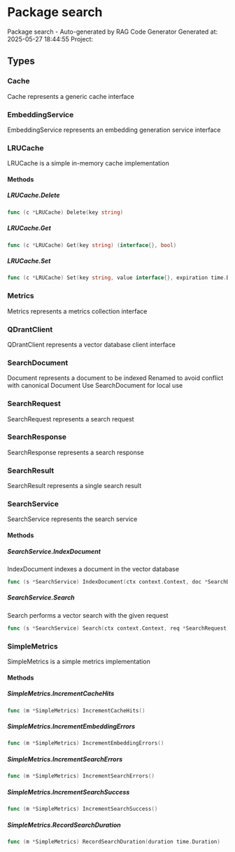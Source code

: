 # Package search

Package search - Auto-generated by RAG Code Generator
Generated at: 2025-05-27 18:44:55
Project:


## Types

### Cache

Cache represents a generic cache interface


### EmbeddingService

EmbeddingService represents an embedding generation service interface


### LRUCache

LRUCache is a simple in-memory cache implementation


#### Methods

##### LRUCache.Delete

```go
func (c *LRUCache) Delete(key string)
```

##### LRUCache.Get

```go
func (c *LRUCache) Get(key string) (interface{}, bool)
```

##### LRUCache.Set

```go
func (c *LRUCache) Set(key string, value interface{}, expiration time.Duration)
```

### Metrics

Metrics represents a metrics collection interface


### QDrantClient

QDrantClient represents a vector database client interface


### SearchDocument

Document represents a document to be indexed
Renamed to avoid conflict with canonical Document
Use SearchDocument for local use


### SearchRequest

SearchRequest represents a search request


### SearchResponse

SearchResponse represents a search response


### SearchResult

SearchResult represents a single search result


### SearchService

SearchService represents the search service


#### Methods

##### SearchService.IndexDocument

IndexDocument indexes a document in the vector database


```go
func (s *SearchService) IndexDocument(ctx context.Context, doc *SearchDocument) error
```

##### SearchService.Search

Search performs a vector search with the given request


```go
func (s *SearchService) Search(ctx context.Context, req *SearchRequest) (*SearchResponse, error)
```

### SimpleMetrics

SimpleMetrics is a simple metrics implementation


#### Methods

##### SimpleMetrics.IncrementCacheHits

```go
func (m *SimpleMetrics) IncrementCacheHits()
```

##### SimpleMetrics.IncrementEmbeddingErrors

```go
func (m *SimpleMetrics) IncrementEmbeddingErrors()
```

##### SimpleMetrics.IncrementSearchErrors

```go
func (m *SimpleMetrics) IncrementSearchErrors()
```

##### SimpleMetrics.IncrementSearchSuccess

```go
func (m *SimpleMetrics) IncrementSearchSuccess()
```

##### SimpleMetrics.RecordSearchDuration

```go
func (m *SimpleMetrics) RecordSearchDuration(duration time.Duration)
```

